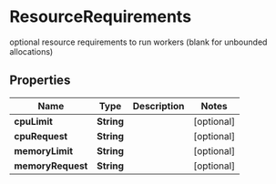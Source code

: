 

# ResourceRequirements

optional resource requirements to run workers (blank for unbounded allocations)

## Properties

| Name | Type | Description | Notes |
|------------ | ------------- | ------------- | -------------|
|**cpuLimit** | **String** |  |  [optional] |
|**cpuRequest** | **String** |  |  [optional] |
|**memoryLimit** | **String** |  |  [optional] |
|**memoryRequest** | **String** |  |  [optional] |



